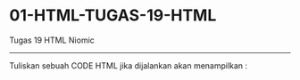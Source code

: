 # 01-HTML-TUGAS-19-HTML
Tugas 19 HTML Niomic
<hr>
Tuliskan sebuah CODE HTML jika dijalankan akan menampilkan :
